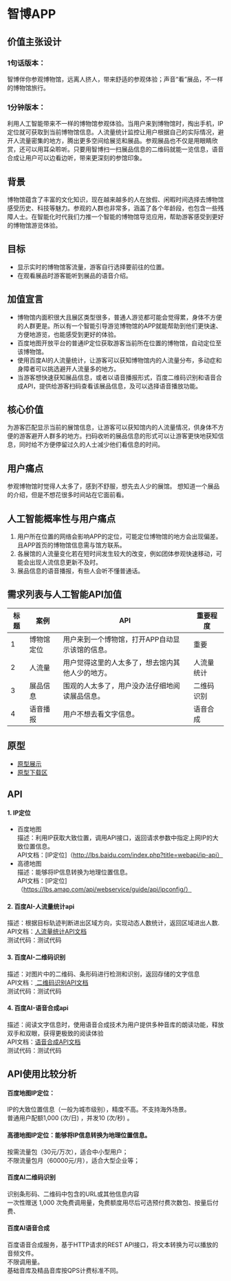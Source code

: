 # 智博APP
## 价值主张设计
### 1句话版本： 
智博伴你参观博物馆，远离人挤人，带来舒适的参观体验；声音“看”展品，不一样的博物馆旅行。
### 1分钟版本： 
利用人工智能带来不一样的博物馆参观体验。当用户来到博物馆时，掏出手机，IP定位就可获取到当前博物馆信息。人流量统计监控让用户根据自己的实际情况，避开人流量密集的地方，腾出更多空间给展览和展品。参观展品也不仅是用眼睛欣赏，还可以用耳朵聆听。只要用智博扫一扫展品信息的二维码就能一览信息，语音合成让用户可以边看边听，带来更深刻的参馆印象。
## 背景
博物馆蕴含了丰富的文化知识，现在越来越多的人在放假、闲暇时间选择去博物馆感受历史、科技等魅力。参观的人群也非常多，涵盖了各个年龄段，也包含一些残障人士。在智能化时代我们力推一个智能的博物馆导览应用，帮助游客感受到更好的博物馆游览体验。

## 目标
-	显示实时的博物馆客流量，游客自行选择要前往的位置。
-	在观看展品时游客能听到展品的语音介绍。
## 加值宣言
-	博物馆内面积很大且展区类型很多，普通人游览都可能会觉得累，身体不方便的人群更是。所以有一个智能引导游览博物馆的APP就能帮助到他们更快速、方便地游览，也能感受到更好的体验。
-	百度地图开放平台的普通IP定位获取游客当前所在位置的博物馆，自动定位至该博物馆。
-	使用百度AI的人流量统计，让游客可以获知博物馆内的人流量分布，多动症和身障者可以挑选避开人流量多的地方。
-	当游客想快速获知展品信息，或者以语音播报形式，百度二维码识别和语音合成API，提供给游客扫码查看该展品信息，及可以选择语音播放功能。
## 核心价值
为游客匹配显示当前的展馆信息，让游客可以获知馆内的人流量情况，供身体不方便的游客避开人群多的地方。扫码收听的展品信息的形式可以让游客更快地获知信息，同时给不方便停留过久的人士减少他们看信息的时间。
## 用户痛点
参观博物馆时觉得人太多了，感到不舒服，想先去人少的展馆。
想知道一个展品的介绍，但是不想花很多时间站在它面前看。
## 人工智能概率性与用户痛点
1.	用户所在位置的网络会影响APP的定位，可能定位博物馆的地方会出现偏差。且APP首页的博物馆信息需与馆方联系。
2.	各展馆的人流量变化若在短时间发生较大的改变，例如团体参观快速移动，可能会出现人流信息更新不及时。
3.	展品信息的语音播报，有些人会听不懂普通话。
## 需求列表与人工智能API加值

| 标题 | 案例 | API | 重要程度 |
| - | - | - | - |
| 1 | 博物馆定位 | 用户来到一个博物馆，打开APP自动显示该馆的信息。 | 重要 |
| 2 | 人流量 | 用户觉得这里的人太多了，想去馆内其他人少的地方。| 人流量统计 | 重要 |
| 3 | 展品信息 | 围观的人太多了，用户没办法仔细地阅读展品信息。 | 二维码识别 | 重要 |
| 4 | 语音播报 | 用户不想去看文字信息。 | 语音合成 | 次重要 |

## 原型
- [原型展示](http://nfunm082.gitee.io/api_museum)
- [原型下载区](https://github.com/NFUNM082/API_ML_AI_museum/tree/master/%E5%8E%9F%E5%9E%8B%E4%B8%8B%E8%BD%BD%E5%8C%BA)

## API
#### 1. IP定位
- 百度地图  
描述：利用IP获取大致位置，调用API接口，返回请求参数中指定上网IP的大致位置信息。  
API文档：[IP定位]（http://lbs.baidu.com/index.php?title=webapi/ip-api）  
- 高德地图  
描述：能够将IP信息转换为地理位置信息。  
API文档：[IP定位]（https://lbs.amap.com/api/webservice/guide/api/ipconfig/）  
#### 2. 百度AI-人流量统计api  
描述：根据目标轨迹判断进出区域方向，实现动态人数统计，返回区域进出人数.  
API文档：[人流量统计API文档]( https://ai.baidu.com/ai-doc/BODY/7k3cpyy1t)  
测试代码：测试代码  

#### 3. 百度AI-二维码识别  
描述：对图片中的二维码、条形码进行检测和识别，返回存储的文字信息  
API文档：[ 二维码识别API文档]( https://ai.baidu.com/ai-doc/OCR/qk3h7y5o7)  
测试代码：测试代码  

#### 4.	百度AI-语音合成api  
描述：阅读文字信息时，使用语音合成技术为用户提供多种音库的朗读功能，释放双手和双眼，获得更极致的阅读体验  
API文档：[语音合成API文档]( https://ai.baidu.com/ai-doc/SPEECH/Gk38y8lzk)  
测试代码：测试代码  


## API使用比较分析
#### 百度地图IP定位：
IP的大致位置信息（一般为城市级别），精度不高。不支持海外场景。  
普通用户配额1,000 (次/日)	，并发10 (次/秒) 。  

#### 高德地图IP定位：能够将IP信息转换为地理位置信息。
按需流量包（30元/万次），适合中小型用户；  
不限流量包月（60000元/月），适合大型企业等；  

#### 百度AI二维码识别
识别条形码、二维码中包含的URL或其他信息内容  
一次性赠送 1,000 次免费调用量，免费额度用尽后可选预付费次数包、按量后付费、  

#### 百度AI语音合成
百度语音合成服务，基于HTTP请求的REST API接口，将文本转换为可以播放的音频文件。  
不限调用量。  
基础音库及精品音库按QPS计费标准不同。  
